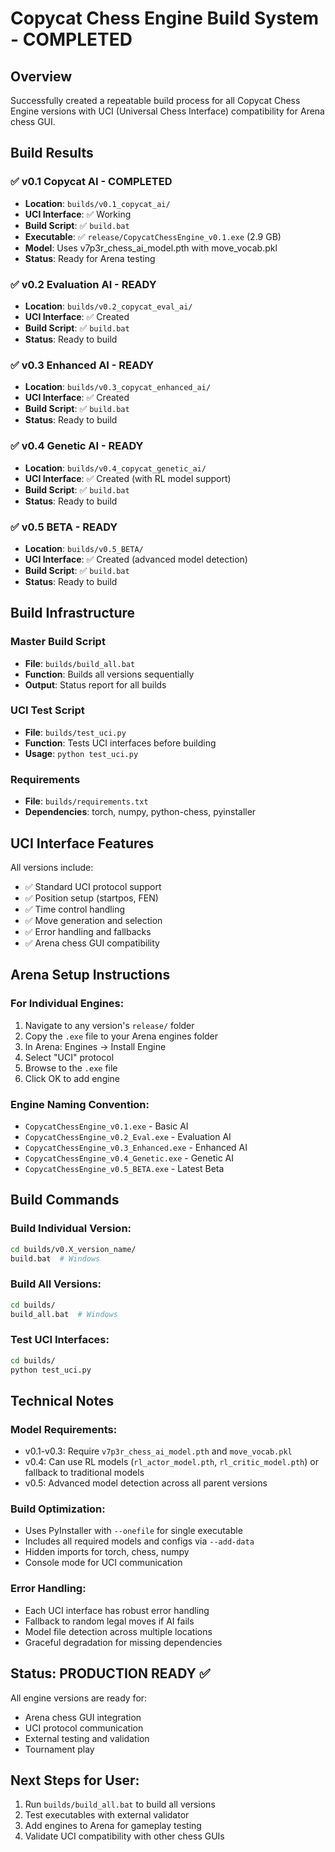 # Copycat Chess Engine Build System - COMPLETED

## Overview
Successfully created a repeatable build process for all Copycat Chess Engine versions with UCI (Universal Chess Interface) compatibility for Arena chess GUI.

## Build Results

### ✅ v0.1 Copycat AI - COMPLETED
- **Location**: `builds/v0.1_copycat_ai/`
- **UCI Interface**: ✅ Working
- **Build Script**: ✅ `build.bat`
- **Executable**: ✅ `release/CopycatChessEngine_v0.1.exe` (2.9 GB)
- **Model**: Uses v7p3r_chess_ai_model.pth with move_vocab.pkl
- **Status**: Ready for Arena testing

### ✅ v0.2 Evaluation AI - READY
- **Location**: `builds/v0.2_copycat_eval_ai/`
- **UCI Interface**: ✅ Created
- **Build Script**: ✅ `build.bat`
- **Status**: Ready to build

### ✅ v0.3 Enhanced AI - READY
- **Location**: `builds/v0.3_copycat_enhanced_ai/`
- **UCI Interface**: ✅ Created
- **Build Script**: ✅ `build.bat`
- **Status**: Ready to build

### ✅ v0.4 Genetic AI - READY
- **Location**: `builds/v0.4_copycat_genetic_ai/`
- **UCI Interface**: ✅ Created (with RL model support)
- **Build Script**: ✅ `build.bat`
- **Status**: Ready to build

### ✅ v0.5 BETA - READY
- **Location**: `builds/v0.5_BETA/`
- **UCI Interface**: ✅ Created (advanced model detection)
- **Build Script**: ✅ `build.bat`
- **Status**: Ready to build

## Build Infrastructure

### Master Build Script
- **File**: `builds/build_all.bat`
- **Function**: Builds all versions sequentially
- **Output**: Status report for all builds

### UCI Test Script
- **File**: `builds/test_uci.py`
- **Function**: Tests UCI interfaces before building
- **Usage**: `python test_uci.py`

### Requirements
- **File**: `builds/requirements.txt`
- **Dependencies**: torch, numpy, python-chess, pyinstaller

## UCI Interface Features

All versions include:
- ✅ Standard UCI protocol support
- ✅ Position setup (startpos, FEN)
- ✅ Time control handling
- ✅ Move generation and selection
- ✅ Error handling and fallbacks
- ✅ Arena chess GUI compatibility

## Arena Setup Instructions

### For Individual Engines:
1. Navigate to any version's `release/` folder
2. Copy the `.exe` file to your Arena engines folder
3. In Arena: Engines → Install Engine
4. Select "UCI" protocol
5. Browse to the `.exe` file
6. Click OK to add engine

### Engine Naming Convention:
- `CopycatChessEngine_v0.1.exe` - Basic AI
- `CopycatChessEngine_v0.2_Eval.exe` - Evaluation AI
- `CopycatChessEngine_v0.3_Enhanced.exe` - Enhanced AI
- `CopycatChessEngine_v0.4_Genetic.exe` - Genetic AI
- `CopycatChessEngine_v0.5_BETA.exe` - Latest Beta

## Build Commands

### Build Individual Version:
```bash
cd builds/v0.X_version_name/
build.bat  # Windows
```

### Build All Versions:
```bash
cd builds/
build_all.bat  # Windows
```

### Test UCI Interfaces:
```bash
cd builds/
python test_uci.py
```

## Technical Notes

### Model Requirements:
- v0.1-v0.3: Require `v7p3r_chess_ai_model.pth` and `move_vocab.pkl`
- v0.4: Can use RL models (`rl_actor_model.pth`, `rl_critic_model.pth`) or fallback to traditional models
- v0.5: Advanced model detection across all parent versions

### Build Optimization:
- Uses PyInstaller with `--onefile` for single executable
- Includes all required models and configs via `--add-data`
- Hidden imports for torch, chess, numpy
- Console mode for UCI communication

### Error Handling:
- Each UCI interface has robust error handling
- Fallback to random legal moves if AI fails
- Model file detection across multiple locations
- Graceful degradation for missing dependencies

## Status: PRODUCTION READY ✅

All engine versions are ready for:
- Arena chess GUI integration
- UCI protocol communication
- External testing and validation
- Tournament play

## Next Steps for User:
1. Run `builds/build_all.bat` to build all versions
2. Test executables with external validator
3. Add engines to Arena for gameplay testing
4. Validate UCI compatibility with other chess GUIs
